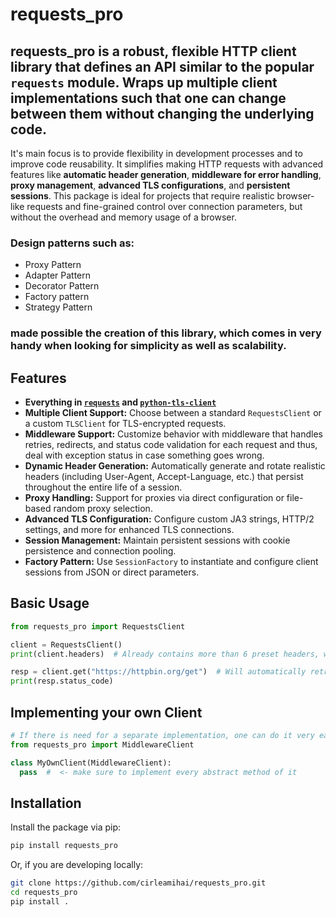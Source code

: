 # requests_pro

## **requests_pro** is a robust, flexible HTTP client library that defines an API similar to the popular `requests` module. Wraps up multiple client implementations such that one can change between them without changing the underlying code.

It's main focus is to provide flexibility in development processes and to improve code reusability. It simplifies making HTTP requests with advanced features like **automatic header generation**, **middleware for error handling**, **proxy management**, **advanced TLS configurations**, and **persistent sessions**. This package is ideal for projects that require realistic browser-like requests and fine-grained control over connection parameters, but without the overhead and memory usage of a browser.

### Design patterns such as:
- Proxy Pattern
- Adapter Pattern
- Decorator Pattern
- Factory pattern
- Strategy Pattern
### made possible the creation of this library, which comes in very handy when looking for simplicity as well as scalability.

## Features

- **Everything in [`requests`](https://github.com/psf/requests) and [`python-tls-client`](https://github.com/FlorianREGAZ/Python-Tls-Client)**
- **Multiple Client Support:** Choose between a standard `RequestsClient` or a custom `TLSClient` for TLS-encrypted requests.
- **Middleware Support:** Customize behavior with middleware that handles retries, redirects, and status code validation for each request and thus, deal with exception status in case something goes wrong.
- **Dynamic Header Generation:** Automatically generate and rotate realistic headers (including User-Agent, Accept-Language, etc.) that persist throughout the entire life of a session.
- **Proxy Handling:** Support for proxies via direct configuration or file-based random proxy selection.
- **Advanced TLS Configuration:** Configure custom JA3 strings, HTTP/2 settings, and more for enhanced TLS connections.
- **Session Management:** Maintain persistent sessions with cookie persistence and connection pooling.
- **Factory Pattern:** Use `SessionFactory` to instantiate and configure client sessions from JSON or direct parameters.

## Basic Usage
```py
from requests_pro import RequestsClient

client = RequestsClient()
print(client.headers)  # Already contains more than 6 preset headers, with a randomized user_agent

resp = client.get("https://httpbin.org/get")  # Will automatically retry if the request fails, logging the error
print(resp.status_code)
```

## Implementing your own Client
```py
# If there is need for a separate implementation, one can do it very easy without forking the package
from requests_pro import MiddlewareClient

class MyOwnClient(MiddlewareClient):
  pass  #  <- make sure to implement every abstract method of it
```

## Installation

Install the package via pip:

```bash
pip install requests_pro
```

Or, if you are developing locally:
```bash
git clone https://github.com/cirleamihai/requests_pro.git
cd requests_pro
pip install .
```
